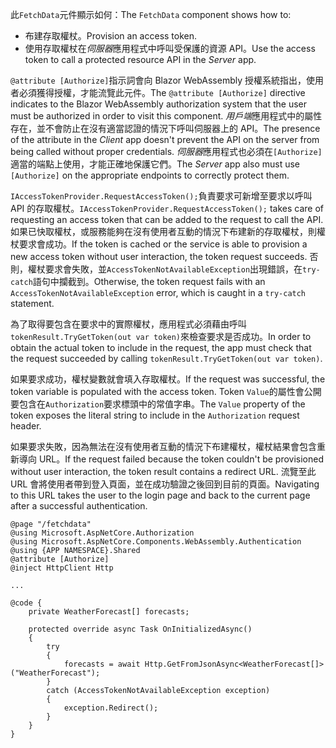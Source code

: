 <span data-ttu-id="45e26-101">此`FetchData`元件顯示如何：</span><span class="sxs-lookup"><span data-stu-id="45e26-101">The `FetchData` component shows how to:</span></span>

* <span data-ttu-id="45e26-102">布建存取權杖。</span><span class="sxs-lookup"><span data-stu-id="45e26-102">Provision an access token.</span></span>
* <span data-ttu-id="45e26-103">使用存取權杖在*伺服器*應用程式中呼叫受保護的資源 API。</span><span class="sxs-lookup"><span data-stu-id="45e26-103">Use the access token to call a protected resource API in the *Server* app.</span></span>

<span data-ttu-id="45e26-104">`@attribute [Authorize]`指示詞會向 Blazor WebAssembly 授權系統指出，使用者必須獲得授權，才能流覽此元件。</span><span class="sxs-lookup"><span data-stu-id="45e26-104">The `@attribute [Authorize]` directive indicates to the Blazor WebAssembly authorization system that the user must be authorized in order to visit this component.</span></span> <span data-ttu-id="45e26-105">*用戶端*應用程式中的屬性存在，並不會防止在沒有適當認證的情況下呼叫伺服器上的 API。</span><span class="sxs-lookup"><span data-stu-id="45e26-105">The presence of the attribute in the *Client* app doesn't prevent the API on the server from being called without proper credentials.</span></span> <span data-ttu-id="45e26-106">*伺服器*應用程式也必須在`[Authorize]`適當的端點上使用，才能正確地保護它們。</span><span class="sxs-lookup"><span data-stu-id="45e26-106">The *Server* app also must use `[Authorize]` on the appropriate endpoints to correctly protect them.</span></span>

<span data-ttu-id="45e26-107">`IAccessTokenProvider.RequestAccessToken();`負責要求可新增至要求以呼叫 API 的存取權杖。</span><span class="sxs-lookup"><span data-stu-id="45e26-107">`IAccessTokenProvider.RequestAccessToken();` takes care of requesting an access token that can be added to the request to call the API.</span></span> <span data-ttu-id="45e26-108">如果已快取權杖，或服務能夠在沒有使用者互動的情況下布建新的存取權杖，則權杖要求會成功。</span><span class="sxs-lookup"><span data-stu-id="45e26-108">If the token is cached or the service is able to provision a new access token without user interaction, the token request succeeds.</span></span> <span data-ttu-id="45e26-109">否則，權杖要求會失敗，並`AccessTokenNotAvailableException`出現錯誤，在`try-catch`語句中攔截到。</span><span class="sxs-lookup"><span data-stu-id="45e26-109">Otherwise, the token request fails with an `AccessTokenNotAvailableException` error, which is caught in a `try-catch` statement.</span></span>

<span data-ttu-id="45e26-110">為了取得要包含在要求中的實際權杖，應用程式必須藉由呼叫`tokenResult.TryGetToken(out var token)`來檢查要求是否成功。</span><span class="sxs-lookup"><span data-stu-id="45e26-110">In order to obtain the actual token to include in the request, the app must check that the request succeeded by calling `tokenResult.TryGetToken(out var token)`.</span></span> 

<span data-ttu-id="45e26-111">如果要求成功，權杖變數就會填入存取權杖。</span><span class="sxs-lookup"><span data-stu-id="45e26-111">If the request was successful, the token variable is populated with the access token.</span></span> <span data-ttu-id="45e26-112">Token `Value`的屬性會公開要包含在`Authorization`要求標頭中的常值字串。</span><span class="sxs-lookup"><span data-stu-id="45e26-112">The `Value` property of the token exposes the literal string to include in the `Authorization` request header.</span></span>

<span data-ttu-id="45e26-113">如果要求失敗，因為無法在沒有使用者互動的情況下布建權杖，權杖結果會包含重新導向 URL。</span><span class="sxs-lookup"><span data-stu-id="45e26-113">If the request failed because the token couldn't be provisioned without user interaction, the token result contains a redirect URL.</span></span> <span data-ttu-id="45e26-114">流覽至此 URL 會將使用者帶到登入頁面，並在成功驗證之後回到目前的頁面。</span><span class="sxs-lookup"><span data-stu-id="45e26-114">Navigating to this URL takes the user to the login page and back to the current page after a successful authentication.</span></span>

```razor
@page "/fetchdata"
@using Microsoft.AspNetCore.Authorization
@using Microsoft.AspNetCore.Components.WebAssembly.Authentication
@using {APP NAMESPACE}.Shared
@attribute [Authorize]
@inject HttpClient Http

...

@code {
    private WeatherForecast[] forecasts;

    protected override async Task OnInitializedAsync()
    {
        try
        {
            forecasts = await Http.GetFromJsonAsync<WeatherForecast[]>("WeatherForecast");
        }
        catch (AccessTokenNotAvailableException exception)
        {
            exception.Redirect();
        }
    }
}
```
